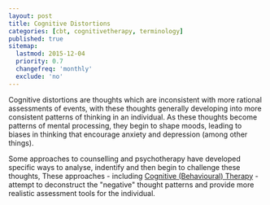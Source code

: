 ```yaml
---
layout: post
title: Cognitive Distortions
categories: [cbt, cognitivetherapy, terminology]
published: true
sitemap:
  lastmod: 2015-12-04
  priority: 0.7
  changefreq: 'monthly'
  exclude: 'no'
---
```


<span class="highlight">Cognitive distortions</span> are thoughts which are inconsistent with more rational assessments of events, with these thoughts generally developing into more consistent patterns of thinking in an individual. As these thoughts become patterns of mental processing, they begin to shape moods, leading to biases in thinking that encourage anxiety and depression (among other things).

Some approaches to counselling and psychotherapy have developed specific ways to analyse, indentify and then begin to challenge these thoughts, These approaches - including <a href="/cognitive-therapy/" title="Cognitive Therapy">Cognitive (Behavioural) Therapy</a> -  attempt to deconstruct the "negative" thought patterns and provide more realistic assessment tools for the individual.
